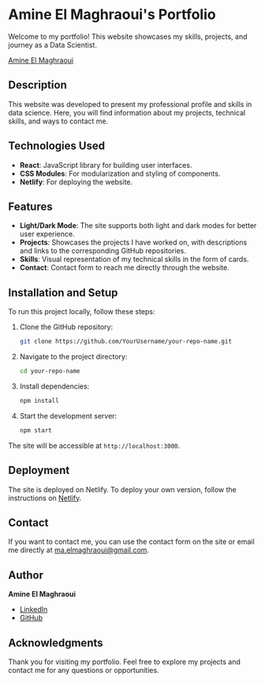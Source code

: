 # Amine El Maghraoui's Portfolio

Welcome to my portfolio! This website showcases my skills, projects, and journey as a Data Scientist.

[Amine El Maghraoui](https://amine-el-maghraoui.netlify.app/path-to-your-image.png)

## Description

This website was developed to present my professional profile and skills in data science. Here, you will find information about my projects, technical skills, and ways to contact me.

## Technologies Used

- **React**: JavaScript library for building user interfaces.
- **CSS Modules**: For modularization and styling of components.
- **Netlify**: For deploying the website.

## Features

- **Light/Dark Mode**: The site supports both light and dark modes for better user experience.
- **Projects**: Showcases the projects I have worked on, with descriptions and links to the corresponding GitHub repositories.
- **Skills**: Visual representation of my technical skills in the form of cards.
- **Contact**: Contact form to reach me directly through the website.


## Installation and Setup

To run this project locally, follow these steps:

1. Clone the GitHub repository:
    ```bash
    git clone https://github.com/YourUsername/your-repo-name.git
    ```
2. Navigate to the project directory:
    ```bash
    cd your-repo-name
    ```
3. Install dependencies:
    ```bash
    npm install
    ```
4. Start the development server:
    ```bash
    npm start
    ```

The site will be accessible at `http://localhost:3000`.

## Deployment

The site is deployed on Netlify. To deploy your own version, follow the instructions on [Netlify](https://www.netlify.com/).

## Contact

If you want to contact me, you can use the contact form on the site or email me directly at [ma.elmaghraoui@gmail.com](mailto:ma.elmaghraoui@gmail.com).

## Author

**Amine El Maghraoui**

- [LinkedIn](https://www.linkedin.com/in/amine-el-maghraoui/)
- [GitHub](https://github.com/Mael-221)

## Acknowledgments

Thank you for visiting my portfolio. Feel free to explore my projects and contact me for any questions or opportunities.

